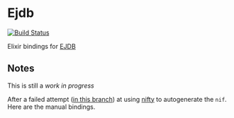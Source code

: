 # Ejdb

[![Build Status](https://travis-ci.org/graffic/ejdb-elixir.svg?branch=master)](https://travis-ci.org/graffic/ejdb-elixir)

Elixir bindings for [EJDB](http://ejdb.org)

## Notes

This is still a *work in progress*

After a failed attempt ([in this branch](https://github.com/graffic/ejdb-elixir/tree/feat/nifty))
at using [nifty](https://github.com/parapluu/nifty) to autogenerate the `nif`.
Here are the manual bindings.
